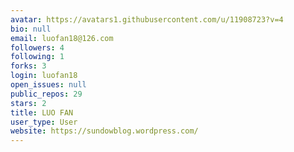 ```yaml
---
avatar: https://avatars1.githubusercontent.com/u/11908723?v=4
bio: null
email: luofan18@126.com
followers: 4
following: 1
forks: 3
login: luofan18
open_issues: null
public_repos: 29
stars: 2
title: LUO FAN
user_type: User
website: https://sundowblog.wordpress.com/
---
```

